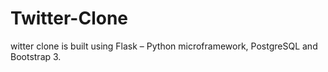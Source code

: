 # Twitter-Clone
witter clone is built using Flask – Python microframework, PostgreSQL and Bootstrap 3. 
